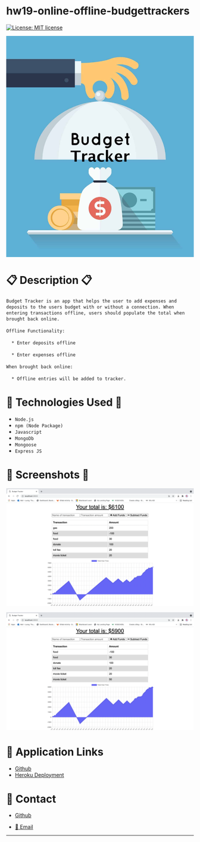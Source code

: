 # hw19-online-offline-budgettrackers

[![License: MIT license](https://img.shields.io/badge/License-MIT-blue.svg)](https://lbesson.mit-license.org/)

![bannerImage](./public/Images/budget.jpeg)


# 📋 Description 📋

```
Budget Tracker is an app that helps the user to add expenses and deposits to the users budget with or without a connection. When entering transactions offline, users should populate the total when brought back online.

Offline Functionality:

  * Enter deposits offline

  * Enter expenses offline

When brought back online:

  * Offline entries will be added to tracker.  
```

# 💼 Technologies Used 💼

* `Node.js`
* `npm (Node Package)`
* `Javascript`
* `MongoDb`
* `Mongoose`
* `Express JS`


# 📸 Screenshots 📸

![Dashboard](./public/Images/add.png)


![Subtrack](./public/Images/subtrack.png)

# 🔗 Application Links

* [Github]( https://thuluong249.github.io/hw19-online-offline-budgettrackers/)
* [Heroku Deployment]()

# 📱 Contact 

* [Github](https://github.com/thuluong249)

* <a href="mailto:thujtn2019@gmmail.com">💌 Email</a> 

---
